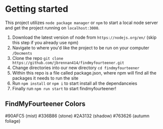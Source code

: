# Getting started
This project utilizes `node package manager` or `npm` to start a local node server and get the project running on `localhost:3000`.

1) Download the latest version of node from `https://nodejs.org/en/` (skip this step if you already use npm)
2) Navigate to where you'd like the project to be run on your computer `/Docments`
3) Clone the repo `git clone https://github.com/jbrennan414/findmyfourteener.git`
4) Change directories into our new directory `cd findmyfourteener`
5) Within this repo is a file called package.json, where npm will find all the packages it needs to run the site
6) Run `npm install` or `npm i` to start install all the dependanceies 
7) Finally run `npm run start` to start findmyfourteener! 

## FindMyFourteener Colors
#90AFC5 (mist)
#336B86 (stone)
#2A3132 (shadow)
#763626 (autumn foliage)

